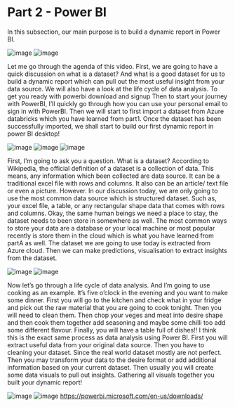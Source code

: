 # Part 2 - Power BI
In this subsection, our main purpose is to build a dynamic report in Power BI.

![image](https://user-images.githubusercontent.com/49580186/56092706-582ef300-5f13-11e9-8fc1-7a0d29a05889.png)
![image](https://user-images.githubusercontent.com/49580186/56092701-43525f80-5f13-11e9-931c-328715ab59e7.png)

Let me go through the agenda of this video. First, we are going to have a quick discussion on what is a dataset? And what is a good dataset for us to build a dynamic report which can pull out the most useful insight from your data source. We will also have a look at the life cycle of data analysis. To get you ready with powerbi download and signup   Then to start your journey with PowerBI, I’ll quickly go through how you can use your personal email to sign in with PowerBI. Then we will start to first import a dataset from Azure databricks which you have learned from part1. Once the dataset has been successfully imported, we shall start to build our first dynamic report in power BI desktop!


![image](https://user-images.githubusercontent.com/49580186/56092736-beb41100-5f13-11e9-9663-eedbf9ff98af.png)
![image](https://user-images.githubusercontent.com/49580186/56092737-c5428880-5f13-11e9-8277-1b26a717fcd3.png)
![image](https://user-images.githubusercontent.com/49580186/56092733-af34c800-5f13-11e9-9034-1116e2724081.png)

First, I’m going to ask you a question. What is a dataset? According to Wikipedia, the official definition of a dataset is a collection of data. This means, any information which been collected are data source. It can be a traditional excel file with rows and columns. It also can be an article/ text file or even  a picture. However. In our discussion today, we are only going to use the most common data source which is structured dataset. Such as, your excel file, a table, or any rectangular shape data that comes with rows and columns. Okay, the same human beings we need a place to stay, the dataset needs to been store in somewhere as well. The most common ways to store your data are a database or your local machine or most popular recently is store them in the cloud which is what you have learned from partA as well. The dataset we are going to use today is extracted from Azure cloud. Then we can make predictions, visualisation to extract insights from the dataset.

![image](https://user-images.githubusercontent.com/49580186/56092750-f9b64480-5f13-11e9-8327-9c4c51931c9b.png)
![image](https://user-images.githubusercontent.com/49580186/56092760-05097000-5f14-11e9-81d8-26314db072c9.png)

Now let’s go through a life cycle of data analysis. And I’m going to use cooking as an example. It’s five o’clock in the evening and you want to make some dinner. First you will go to the kitchen and check what in your fridge and pick out the raw material that you are going to cook tonight. Then you will need to clean them. Then chop your veges and meat into desire shape and then cook them together add seasoning and maybe some chilli too add some different flavour. Finally, you will have a table full of dishes!! I think this is the exact same process as data analysis using Power BI. First you will extract useful data from your original data source. Then you have to cleaning your dataset. Since the real world dataset mostly are not perfect. Then you may transform your data to the desire format or add additional information based on your current dataset. Then usually you will create some data visuals to pull out insights. Gathering all visuals together you built your dynamic report!

![image](https://user-images.githubusercontent.com/49580186/56092776-5580cd80-5f14-11e9-9f0b-21750abf78e3.png)
![image](https://user-images.githubusercontent.com/49580186/56092782-747f5f80-5f14-11e9-87bb-e0e952555d7f.png)
https://powerbi.microsoft.com/en-us/downloads/



